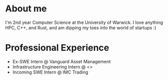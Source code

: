 # About me
I'm 2nd year Computer Science at the University of Warwick. I love anything HPC, C++, and Rust, and am dipping my toes into the world of startups :)

# Professional Experience
- Ex-SWE Intern @ Vanguard Asset Management
- Infrastructure Engineering Intern @ <>
- Incoming SWE Intern @ IMC Trading
